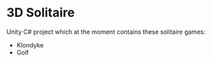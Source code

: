 # 3D Solitaire

Unity C# project which at the moment contains these solitaire games:

- Klondyke
- Golf
